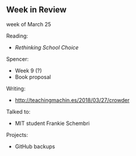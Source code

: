 ## Week in Review

week of March 25

Reading:
* *Rethinking School Choice*

Spencer:
* Week 9 (?)
* Book proposal

Writing:
* http://teachingmachin.es/2018/03/27/crowder

Talked to:
* MIT student Frankie Schembri

Projects:
* GitHub backups
